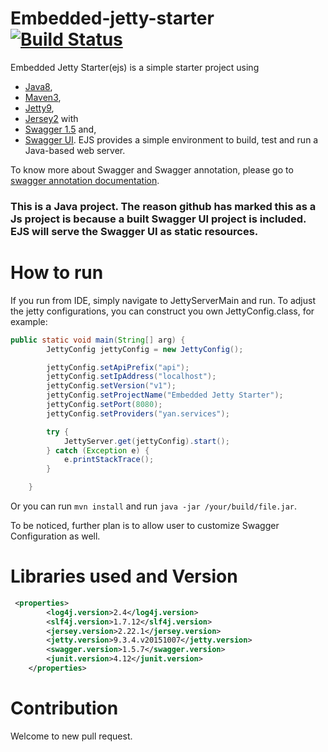 # Embedded-jetty-starter [![Build Status](https://travis-ci.org/alvindaiyan/embedded-jetty-starter.svg?branch=master)](https://travis-ci.org/alvindaiyan/embedded-jetty-starter)

Embedded Jetty Starter(ejs) is a simple starter project using 
- [Java8](http://www.oracle.com/technetwork/java/javase/downloads/jdk8-downloads-2133151.html), 
- [Maven3](https://maven.apache.org/download.cgi),
- [Jetty9](https://eclipse.org/jetty/), 
- [Jersey2](https://jersey.java.net/) with 
- [Swagger 1.5](https://github.com/swagger-api/swagger-core) and, 
- [Swagger UI](https://github.com/swagger-api/swagger-ui). 
EJS provides a simple environment to build, test and run a Java-based web server. 

To know more about Swagger and Swagger annotation, please go to 
[swagger annotation documentation](https://github.com/swagger-api/swagger-core/wiki/Annotations-1.5.X).

### This is a Java project. The reason github has marked this as a Js project is because a built Swagger UI project is included. EJS will serve the Swagger UI as static resources.

# How to run

If you run from IDE, simply navigate to JettyServerMain and run. 
To adjust the jetty configurations, you can construct you own JettyConfig.class, for example:
```java
public static void main(String[] arg) {
        JettyConfig jettyConfig = new JettyConfig();

        jettyConfig.setApiPrefix("api");
        jettyConfig.setIpAddress("localhost");
        jettyConfig.setVersion("v1");
        jettyConfig.setProjectName("Embedded Jetty Starter");
        jettyConfig.setPort(8080);
        jettyConfig.setProviders("yan.services");

        try {
            JettyServer.get(jettyConfig).start();
        } catch (Exception e) {
            e.printStackTrace();
        }

    }
```

Or you can run ```mvn install``` and run ```java -jar /your/build/file.jar```.

To be noticed, further plan is to allow user to customize Swagger Configuration as well.

# Libraries used and Version

```xml
 <properties>
        <log4j.version>2.4</log4j.version>
        <slf4j.version>1.7.12</slf4j.version>
        <jersey.version>2.22.1</jersey.version>
        <jetty.version>9.3.4.v20151007</jetty.version>
        <swagger.version>1.5.7</swagger.version>
        <junit.version>4.12</junit.version>
    </properties>
```

# Contribution

Welcome to new pull request.

